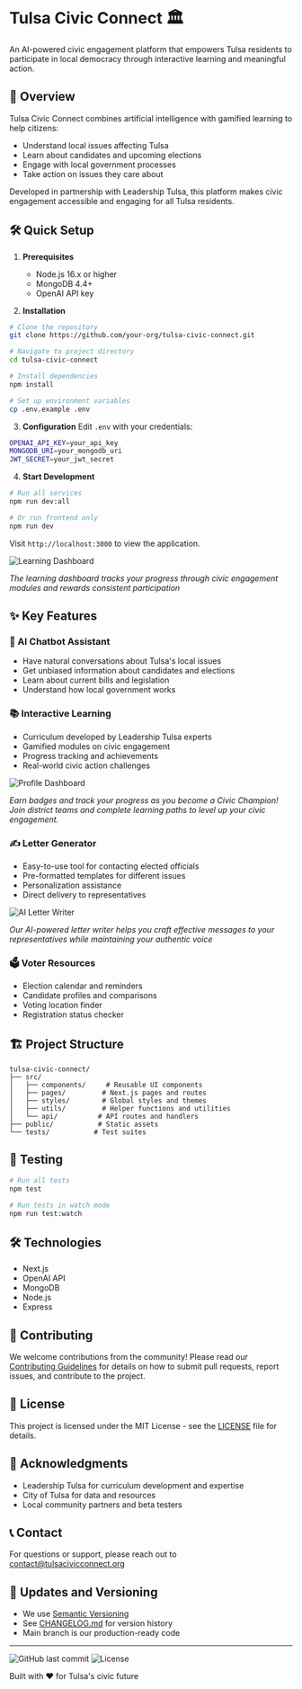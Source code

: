 # Tulsa Civic Connect 🏛️

An AI-powered civic engagement platform that empowers Tulsa residents to participate in local democracy through interactive learning and meaningful action.

## 🎯 Overview

Tulsa Civic Connect combines artificial intelligence with gamified learning to help citizens:
- Understand local issues affecting Tulsa
- Learn about candidates and upcoming elections
- Engage with local government processes
- Take action on issues they care about

Developed in partnership with Leadership Tulsa, this platform makes civic engagement accessible and engaging for all Tulsa residents.

## 🛠️ Quick Setup

1. **Prerequisites**
   - Node.js 16.x or higher
   - MongoDB 4.4+
   - OpenAI API key

2. **Installation**
```bash
# Clone the repository
git clone https://github.com/your-org/tulsa-civic-connect.git

# Navigate to project directory
cd tulsa-civic-connect

# Install dependencies
npm install

# Set up environment variables
cp .env.example .env
```

3. **Configuration**
   Edit `.env` with your credentials:
```bash
OPENAI_API_KEY=your_api_key
MONGODB_URI=your_mongodb_uri
JWT_SECRET=your_jwt_secret
```

4. **Start Development**
```bash
# Run all services
npm run dev:all

# Or run frontend only
npm run dev
```

Visit `http://localhost:3000` to view the application.

![Learning Dashboard](./public/images/learning-dashboard.png)

*The learning dashboard tracks your progress through civic engagement modules and rewards consistent participation*

## ✨ Key Features

### 🤖 AI Chatbot Assistant
- Have natural conversations about Tulsa's local issues
- Get unbiased information about candidates and elections
- Learn about current bills and legislation
- Understand how local government works

### 📚 Interactive Learning
- Curriculum developed by Leadership Tulsa experts
- Gamified modules on civic engagement
- Progress tracking and achievements
- Real-world civic action challenges

![Profile Dashboard](./public/images/profile-dashboard.png)

*Earn badges and track your progress as you become a Civic Champion! Join district teams and complete learning paths to level up your civic engagement.*

### ✍️ Letter Generator
- Easy-to-use tool for contacting elected officials
- Pre-formatted templates for different issues
- Personalization assistance
- Direct delivery to representatives

![AI Letter Writer](./public/images/ai-letter-writer.png)

*Our AI-powered letter writer helps you craft effective messages to your representatives while maintaining your authentic voice*

### 🗳️ Voter Resources
- Election calendar and reminders
- Candidate profiles and comparisons
- Voting location finder
- Registration status checker

## 🏗️ Project Structure

```
tulsa-civic-connect/
├── src/
│   ├── components/     # Reusable UI components
│   ├── pages/         # Next.js pages and routes
│   ├── styles/        # Global styles and themes
│   ├── utils/         # Helper functions and utilities
│   └── api/          # API routes and handlers
├── public/           # Static assets
└── tests/           # Test suites
```

## 🧪 Testing

```bash
# Run all tests
npm test

# Run tests in watch mode
npm run test:watch
```

## 🛠️ Technologies

- Next.js
- OpenAI API
- MongoDB
- Node.js
- Express

## 🤝 Contributing

We welcome contributions from the community! Please read our [Contributing Guidelines](CONTRIBUTING.md) for details on how to submit pull requests, report issues, and contribute to the project.

## 📄 License

This project is licensed under the MIT License - see the [LICENSE](LICENSE) file for details.

## 🙏 Acknowledgments

- Leadership Tulsa for curriculum development and expertise
- City of Tulsa for data and resources
- Local community partners and beta testers

## 📞 Contact

For questions or support, please reach out to [contact@tulsacivicconnect.org](mailto:contact@tulsacivicconnect.org)

## 🔄 Updates and Versioning

- We use [Semantic Versioning](https://semver.org/)
- See [CHANGELOG.md](CHANGELOG.md) for version history
- Main branch is our production-ready code

---

![GitHub last commit](https://img.shields.io/github/last-commit/your-org/tulsa-civic-connect)
![License](https://img.shields.io/github/license/your-org/tulsa-civic-connect)

Built with ❤️ for Tulsa's civic future